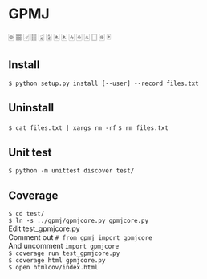 # GPMJ
&#127001;
&#127009;
&#126992;
&#127000;
&#126983;
&#126991;
&#126976;
&#126976;
&#126977;
&#126978;
&#126979;
&#126982;
&#126981;
&#126980;

## Install
`$ python setup.py install [--user] --record files.txt`

## Uninstall
`$ cat files.txt | xargs rm -rf`
`$ rm files.txt`

## Unit test
`$ python -m unittest discover test/`

## Coverage
`$ cd test/`  
`$ ln -s ../gpmj/gpmjcore.py gpmjcore.py`  
Edit test_gpmjcore.py  
Comment out `# from gpmj import gpmjcore`  
And uncomment `import gpmjcore`  
`$ coverage run test_gpmjcore.py`  
`$ coverage html gpmjcore.py`  
`$ open htmlcov/index.html`  
